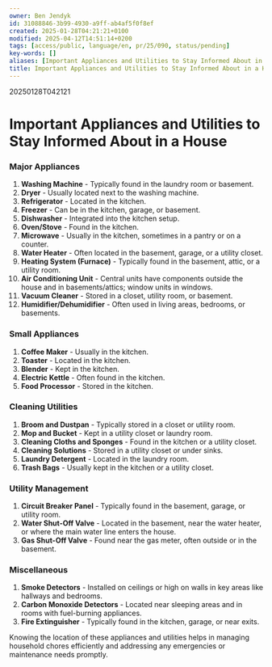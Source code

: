 ```yaml
---
owner: Ben Jendyk
id: 31088846-3b99-4930-a9ff-ab4af5f0f8ef
created: 2025-01-28T04:21:21+0100
modified: 2025-04-12T14:51:14+0200
tags: [access/public, language/en, pr/25/090, status/pending]
key-words: []
aliases: [Important Appliances and Utilities to Stay Informed About in a House]
title: Important Appliances and Utilities to Stay Informed About in a House
---
```


20250128T042121


# Important Appliances and Utilities to Stay Informed About in a House

### Major Appliances

1. **Washing Machine** - Typically found in the laundry room or basement.
2. **Dryer** - Usually located next to the washing machine.
3. **Refrigerator** - Located in the kitchen.
4. **Freezer** - Can be in the kitchen, garage, or basement.
5. **Dishwasher** - Integrated into the kitchen setup.
6. **Oven/Stove** - Found in the kitchen.
7. **Microwave** - Usually in the kitchen, sometimes in a pantry or on a counter.
8. **Water Heater** - Often located in the basement, garage, or a utility closet.
9. **Heating System (Furnace)** - Typically found in the basement, attic, or a utility room.
10. **Air Conditioning Unit** - Central units have components outside the house and in basements/attics; window units in windows.
11. **Vacuum Cleaner** - Stored in a closet, utility room, or basement.
12. **Humidifier/Dehumidifier** - Often used in living areas, bedrooms, or basements.

### Small Appliances

1. **Coffee Maker** - Usually in the kitchen.
2. **Toaster** - Located in the kitchen.
3. **Blender** - Kept in the kitchen.
4. **Electric Kettle** - Often found in the kitchen.
5. **Food Processor** - Stored in the kitchen.

### Cleaning Utilities

1. **Broom and Dustpan** - Typically stored in a closet or utility room.
2. **Mop and Bucket** - Kept in a utility closet or laundry room.
3. **Cleaning Cloths and Sponges** - Found in the kitchen or a utility closet.
4. **Cleaning Solutions** - Stored in a utility closet or under sinks.
5. **Laundry Detergent** - Located in the laundry room.
6. **Trash Bags** - Usually kept in the kitchen or a utility closet.

### Utility Management

1. **Circuit Breaker Panel** - Typically found in the basement, garage, or utility room.
2. **Water Shut-Off Valve** - Located in the basement, near the water heater, or where the main water line enters the house.
3. **Gas Shut-Off Valve** - Found near the gas meter, often outside or in the basement.

### Miscellaneous

1. **Smoke Detectors** - Installed on ceilings or high on walls in key areas like hallways and bedrooms.
2. **Carbon Monoxide Detectors** - Located near sleeping areas and in rooms with fuel-burning appliances.
3. **Fire Extinguisher** - Typically found in the kitchen, garage, or near exits.

Knowing the location of these appliances and utilities helps in managing household chores efficiently and addressing any emergencies or maintenance needs promptly.
